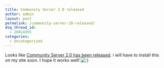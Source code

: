 ```yaml
---
title: Community Server 2.0 released
author: admin
layout: post
permalink: /community-server-20-released/
dsq_thread_id:
  - 26014455
categories:
  - Uncategorized
---
```

Looks like [Community Server 2.0 has been released][1]. i will have to install this on my site soon. I hope it works well! <img src="http://blog.lotas-smartman.net/wp-includes/images/smilies/icon_smile.gif" alt=":)" class="wp-smiley" />

 [1]: http://communityserver.org/forums/ShowPost.aspx?PostID=516103
